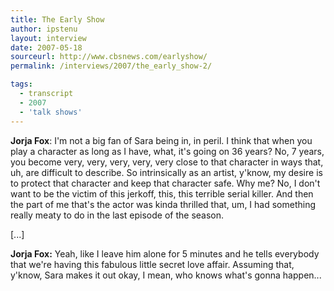 ```yaml
---
title: The Early Show
author: ipstenu
layout: interview
date: 2007-05-18
sourceurl: http://www.cbsnews.com/earlyshow/ 
permalink: /interviews/2007/the_early_show-2/

tags:
  - transcript
  - 2007
  - 'talk shows'
---
```


**Jorja Fox**: I'm not a big fan of Sara being in, in peril. I think that when you play a character as long as I have, what, it's going on 36 years? No, 7 years, you become very, very, very, very, very close to that character in ways that, uh, are difficult to describe. So intrinsically as an artist, y'know, my desire is to protect that character and keep that character safe. Why me? No, I don't want to be the victim of this jerkoff, this, this terrible serial killer. And then the part of me that's the actor was kinda thrilled that, um, I had something really meaty to do in the last episode of the season.

[...]

**Jorja Fox:** Yeah, like I leave him alone for 5 minutes and he tells everybody that we're having this fabulous little secret love affair. Assuming that, y'know, Sara makes it out okay, I mean, who knows what's gonna happen...  